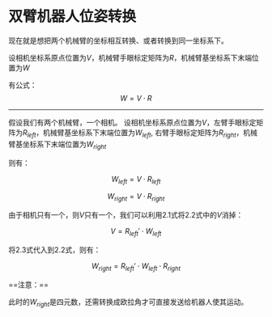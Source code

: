 # 双臂机器人位姿转换

现在就是想把两个机械臂的坐标相互转换、或者转换到同一坐标系下。

设相机坐标系原点位置为$V$，机械臂手眼标定矩阵为$R$，机械臂基坐标系下末端位置为$W$

有公式：
$$W = V \cdot R \tag{1}$$

----

假设我们有两个机械臂，一个相机。
设相机坐标系原点位置为$V$，左臂手眼标定矩阵为$R_{left}$，机械臂基坐标系下末端位置为$W_{left}$,
右臂手眼标定矩阵为$R_{right}$，机械臂基坐标系下末端位置为$W_{right}$

则有：

$$W_{left} = V \cdot R_{left} \tag{2.1}$$

$$W_{right} = V \cdot R_{right} \tag{2.2}$$

由于相机只有一个，则$V$只有一个，我们可以利用2.1式将2.2式中的$V$消掉：

$$V = R_{left}' \cdot W_{left} \tag{2.3}$$

将2.3式代入到2.2式，则有：

$$W_{right} = R_{left}' \cdot W_{left} \cdot R_{right} \tag{2.4}$$

==注意：==

此时的$W_{right}$是四元数，还需转换成欧拉角才可直接发送给机器人使其运动。

